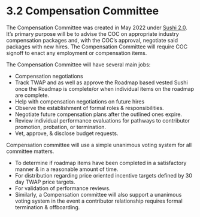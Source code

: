 # 3.2 Compensation Committee

The Compensation Committee was created in May 2022 under [Sushi 2.0](https://snapshot.org/#/sushigov.eth/proposal/QmVfGe7ZqUS4HZhpxssPXPKJF8sCctcEsN1Sybo3p4F4zb). It’s primary purpose will be to advise the COC on appropriate industry compensation packages and, with the COC’s approval, negotiate said packages with new hires. The Compensation Committee will require COC signoff to enact any employment or compensation items.

The Compensation Committee will have several main jobs:

* Compensation negotiations
* Track TWAP and as well as approve the Roadmap based vested Sushi once the Roadmap is complete/or when individual items on the roadmap are complete.
* Help with compensation negotiations on future hires
* Observe the establishment of formal roles & responsibilities.
* Negotiate future compensation plans after the outlined ones expire.
* Review individual performance evaluations for pathways to contributor promotion, probation, or termination.
* Vet, approve, & disclose budget requests.

Compensation committee will use a simple unanimous voting system for all committee matters.

* To determine if roadmap items have been completed in a satisfactory manner & in a reasonable amount of time.
* For distribution regarding price oriented incentive targets defined by 30 day TWAP price targets.
* For validation of performance reviews.
* Similarly, a Compensation committee will also support a unanimous voting system in the event a contributor relationship requires formal termination & offboarding.
